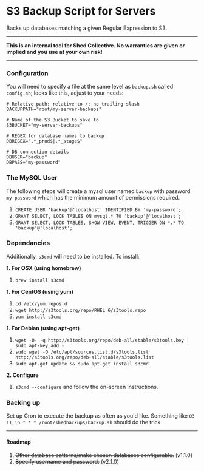 # S3 Backup Script for Servers

Backs up databases matching a given Regular Expression to S3.

---

**This is an internal tool for Shed Collective. No warranties are given or implied and you use at your own risk!**

---

### Configuration

You will need to specify a file at the same level as `backup.sh` called `config.sh`; looks like this, adjust to your needs:

    # Relative path; relative to /; no trailing slash
    BACKUPPATH="root/my-server-backups"

    # Name of the S3 Bucket to save to
    S3BUCKET="my-server-backups"

    # REGEX for database names to backup
    DBREGEX=".*_prod$|.*_stage$"

    # DB connection details
    DBUSER="backup"
    DBPASS="my-password"

### The MySQL User

The following steps will create a mysql user named `backup` with password `my-password` which has the minimum amount of permissions required.

1. `CREATE USER 'backup'@'localhost' IDENTIFIED BY 'my-password';`
2. `GRANT SELECT, LOCK TABLES ON mysql.* TO 'backup'@'localhost';`
3. `GRANT SELECT, LOCK TABLES, SHOW VIEW, EVENT, TRIGGER ON *.* TO 'backup'@'localhost';`

### Dependancies

Additionally, `s3cmd` will need to be installed. To install:

**1. For OSX (using homebrew)**

1. `brew install s3cmd`

**1. For CentOS (using yum)**

1. `cd /etc/yum.repos.d`
2. `wget http://s3tools.org/repo/RHEL_6/s3tools.repo`
3. `yum install s3cmd`

**1. For Debian (using apt-get)**

1. `wget -O- -q http://s3tools.org/repo/deb-all/stable/s3tools.key | sudo apt-key add -`
2. `sudo wget -O /etc/apt/sources.list.d/s3tools.list http://s3tools.org/repo/deb-all/stable/s3tools.list`
3. `sudo apt-get update && sudo apt-get install s3cmd`

**2. Configure**

1. `s3cmd --configure` and follow the on-screen instructions.

### Backing up

Set up Cron to execute the backup as often as you'd like. Something like `03 11,16 * * * /root/shedbackups/backup.sh` should do the trick.


---

#### Roadmap

1. ~~Other database patterns/make chosen databases configurable.~~ (v1.1.0)
2. ~~Specify username and password.~~ (v2.1.0)